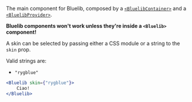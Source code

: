 The main component for Bluelib, composed by a [`<BluelibContainer>`](#bluelibcontainer) and a 
[`<BluelibProvider>`](#bluelibprovider).

**Bluelib components won't work unless they're inside a `<Bluelib>` component!**

A skin can be selected by passing either a CSS module or a string to the `skin` prop.

Valid strings are:
- `"rygblue"`

```jsx
<Bluelib skin={"rygblue"}>
    Ciao!
</Bluelib>
```
